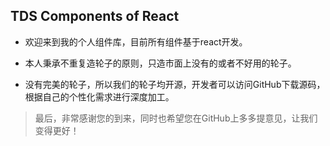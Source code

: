 ## TDS Components of React

- 欢迎来到我的个人组件库，目前所有组件基于react开发。

- 本人秉承不重复造轮子的原则，只造市面上没有的或者不好用的轮子。

- 没有完美的轮子，所以我们的轮子均开源，开发者可以访问GitHub下载源码，根据自己的个性化需求进行深度加工。

> 最后，非常感谢您的到来，同时也希望您在GitHub上多多提意见，让我们变得更好！